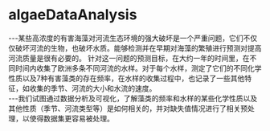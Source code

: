 # algaeDataAnalysis
<DIV>---某些高浓度的有害海藻对河流生态环境的强大破坏是一个严重问题，它们不仅仅破坏河流的生物，也破坏水质。能够检测并在早期对海藻的繁殖进行预测对提高河流质量是很有必要的。 针对这一问题的预测目标，在大约一年的时间里，在不同时间内收集了欧洲多条不同河流的水样。对于每个水样，测定了它们的不同化学性质以及7种有害藻类的存在频率，在水样的收集过程中，也记录了一些其他特征，如收集的季节、河流的大小和水流的速度。 </DIV>
<DIV>---我们试图通过数据分析及可视化，了解藻类的频率和水样的某些化学性质以及其他性质（季节、河流类型等）是如何相关的，并对缺失值情况进行了相关预处理，以使得数据集更容易被处理。</DIV>
